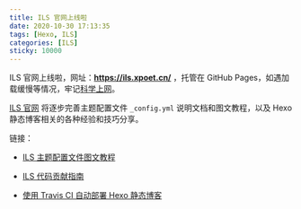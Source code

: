 ```yaml
---
title: ILS 官网上线啦
date: 2020-10-30 17:13:35
tags: [Hexo, ILS]
categories: [ILS]
sticky: 10000
---
```


ILS 官网上线啦，网址：**https://ils.xpoet.cn/** ，托管在 GitHub Pages，如遇加载缓慢等情况，牢记[科学上网](https://github.com/getlantern/lantern)。

[ILS 官网](https://ils.xpoet.cn/) 将逐步完善主题配置文件 `_config.yml` 说明文档和图文教程，以及 Hexo 静态博客相关的各种经验和技巧分享。

<!-- more -->

链接：
- [ILS 主题配置文件图文教程](https://ils.xpoet.cn/2020/10/ILS-主题配置文件图文教程/)

- [ILS 代码贡献指南](https://ils.xpoet.cn/2020/11/ILS-代码贡献指南/)

- [使用 Travis CI 自动部署 Hexo 静态博客](https://ils.xpoet.cn/2020/10/使用-Travis-CI-自动部署-Hexo-静态博客/)
